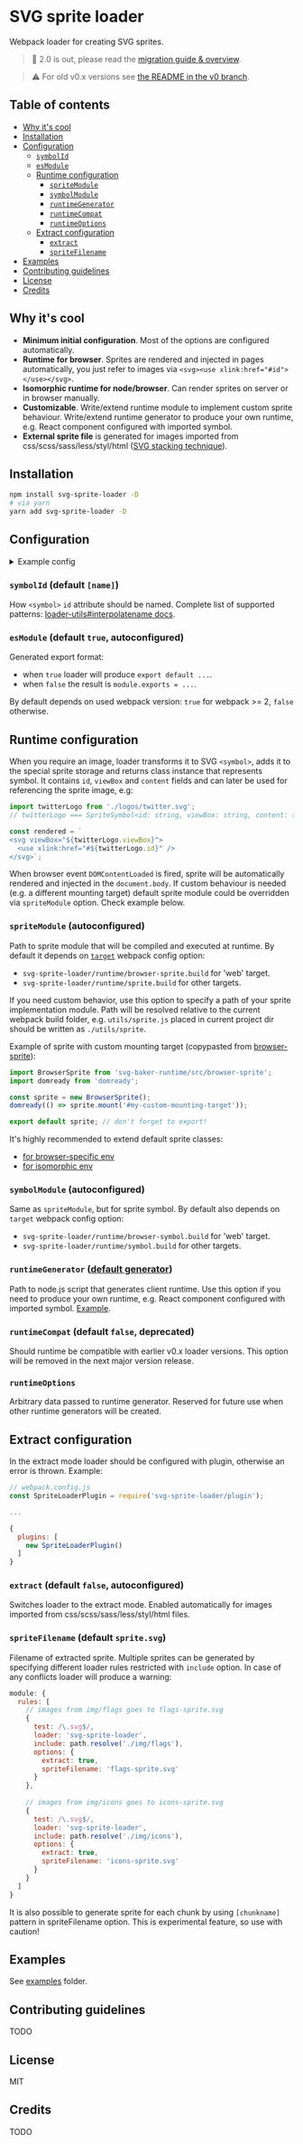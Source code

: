 # SVG sprite loader

Webpack loader for creating SVG sprites.

> :tada: 2.0 is out, please read the [migration guide & overview](2.0.md).

> :warning: For old v0.x versions see [the README in the v0 branch](https://github.com/kisenka/svg-sprite-loader/blob/v0/README.md).

## Table of contents

- [Why it's cool](#why-its-cool)
- [Installation](#installation)
- [Configuration](#configuration)
  - [`symbolId`](#symbolid-default-name)
  - [`esModule`](#esmodule-default-true-autoconfigured)
  - [Runtime configuration](#runtime-configuration)
    - [`spriteModule`](#spritemodule-autoconfigured)
    - [`symbolModule`](#symbolmodule-autoconfigured)
    - [`runtimeGenerator`](#runtimegenerator-default-generator)
    - [`runtimeCompat`](#runtimecompat-default-false-deprecated)
    - [`runtimeOptions`](#runtimeoptions)
  - [Extract configuration](#extract-configuration)
    - [`extract`](#extract-default-false-autoconfigured)
    - [`spriteFilename`](#spritefilename-default-spritesvg)
- [Examples](#examples)
- [Contributing guidelines](#contributing-guidelines)
- [License](#license)
- [Credits](#credits)

## Why it's cool

- **Minimum initial configuration**. Most of the options are configured automatically.
- **Runtime for browser**. Sprites are rendered and injected in pages automatically, you just refer to images via `<svg><use xlink:href="#id"></use></svg>`.
- **Isomorphic runtime for node/browser**. Can render sprites on server or in browser manually.
- **Customizable**. Write/extend runtime module to implement custom sprite behaviour. Write/extend runtime generator to produce your own runtime, e.g. React component configured with imported symbol.
- **External sprite file** is generated for images imported from css/scss/sass/less/styl/html ([SVG stacking technique](https://css-tricks.com/svg-fragment-identifiers-work/#article-header-id-4)).

## Installation

```bash
npm install svg-sprite-loader -D
# via yarn
yarn add svg-sprite-loader -D
```

## Configuration

<details>

<summary>Example config</summary>

```js
// webpack 1
{
  test: /\.svg$/,
  loader: 'svg-sprite-loader',
  query: { ... }
}

// webpack 1 multiple loaders
{
  test: /\.svg$/,
  loaders: [
    `svg-sprite-loader?${JSON.stringify({ ... })}`,
    'svg-fill-loader',
    'svgo-loader'
  ]
}

// webpack 2
{
  test: /\.svg$/,
  loader: 'svg-sprite-loader',
  options: { ... }
}

// webpack 2 multiple loaders
{
  test: /\.svg$/,
  use: [
    { loader: 'svg-sprite-loader', options: { ... } },
    'svg-fill-loader',
    'svgo-loader'
  ]
}
```
</details>


### `symbolId` (default `[name]`)

How `<symbol>` `id` attribute should be named.
Complete list of supported patterns: [loader-utils#interpolatename docs](https://github.com/webpack/loader-utils#interpolatename).

### `esModule` (default `true`, autoconfigured)

Generated export format:
- when `true` loader will produce `export default ...`.
- when `false` the result is `module.exports = ...`.

By default depends on used webpack version: `true` for webpack >= 2, `false` otherwise.

## Runtime configuration

When you require an image, loader transforms it to SVG `<symbol>`, adds it to the special sprite storage and returns class instance 
that represents symbol. It contains `id`, `viewBox` and `content` fields and can later be used for referencing the sprite image, e.g: 

```js
import twitterLogo from './logos/twitter.svg';
// twitterLogo === SpriteSymbol<id: string, viewBox: string, content: string>

const rendered = `
<svg viewBox="${twitterLogo.viewBox}">
  <use xlink:href="#${twitterLogo.id}" />
</svg>`;
```

When browser event `DOMContentLoaded` is fired, sprite will be automatically rendered and injected in the `document.body`.
If custom behaviour is needed (e.g. a different mounting target) default sprite module could be overridden via `spriteModule` option. Check example below.

### `spriteModule` (autoconfigured)

Path to sprite module that will be compiled and executed at runtime.
By default it depends on [`target`](https://webpack.js.org/configuration/target) webpack config option:
- `svg-sprite-loader/runtime/browser-sprite.build` for 'web' target.
- `svg-sprite-loader/runtime/sprite.build` for other targets.

If you need custom behavior, use this option to specify a path of your sprite implementation module. 
Path will be resolved relative to the current webpack build folder, e.g. `utils/sprite.js` placed in current project dir should be written as `./utils/sprite`.
 
Example of sprite with custom mounting target (copypasted from [browser-sprite](https://github.com/kisenka/svg-sprite-loader/blob/master/runtime/browser-sprite.js)): 

```js
import BrowserSprite from 'svg-baker-runtime/src/browser-sprite';
import domready from 'domready';

const sprite = new BrowserSprite();
domready(() => sprite.mount('#my-custom-mounting-target'));

export default sprite; // don't forget to export!
```

It's highly recommended to extend default sprite classes:
- [for browser-specific env](https://github.com/kisenka/svg-baker/blob/master/packages/svg-baker-runtime/src/browser-sprite.js)
- [for isomorphic env](https://github.com/kisenka/svg-baker/blob/master/packages/svg-baker-runtime/src/sprite.js)

### `symbolModule` (autoconfigured)

Same as `spriteModule`, but for sprite symbol. By default also depends on `target` webpack config option:
- `svg-sprite-loader/runtime/browser-symbol.build` for 'web' target.
- `svg-sprite-loader/runtime/symbol.build` for other targets.

### `runtimeGenerator` ([default generator](https://github.com/kisenka/svg-sprite-loader/blob/master/lib/runtime-generator.js))

Path to node.js script that generates client runtime. 
Use this option if you need to produce your own runtime, e.g. React component configured with imported symbol. [Example](https://github.com/kisenka/svg-sprite-loader/tree/master/examples/custom-runtime-generator).

### `runtimeCompat` (default `false`, deprecated)

Should runtime be compatible with earlier v0.x loader versions. This option will be removed in the next major version release.

### `runtimeOptions`

Arbitrary data passed to runtime generator. Reserved for future use when other runtime generators will be created.

## Extract configuration

In the extract mode loader should be configured with plugin, otherwise an error is thrown. Example:

```js
// webpack.config.js
const SpriteLoaderPlugin = require('svg-sprite-loader/plugin');

...

{
  plugins: [
    new SpriteLoaderPlugin()
  ]
}
```

### `extract` (default `false`, autoconfigured)

Switches loader to the extract mode.
Enabled automatically for images imported from css/scss/sass/less/styl/html files.

### `spriteFilename` (default `sprite.svg`)

Filename of extracted sprite. Multiple sprites can be generated by specifying different loader rules restricted with `include` option.
In case of any conflicts loader will produce a warning:

```js
module: {
  rules: [
    // images from img/flags goes to flags-sprite.svg
    {
      test: /\.svg$/,
      loader: 'svg-sprite-loader',
      include: path.resolve('./img/flags'), 
      options: {
        extract: true,
        spriteFilename: 'flags-sprite.svg'
      }
    },
    
    // images from img/icons goes to icons-sprite.svg
    {
      test: /\.svg$/,
      loader: 'svg-sprite-loader',
      include: path.resolve('./img/icons'),
      options: {
        extract: true,
        spriteFilename: 'icons-sprite.svg'
      }
    }    
  ]
}
```

It is also possible to generate sprite for each chunk by using `[chunkname]` pattern in spriteFilename option. 
This is experimental feature, so use with caution!

## Examples

See [examples](examples) folder.

## Contributing guidelines

TODO

## License

MIT

## Credits

TODO
